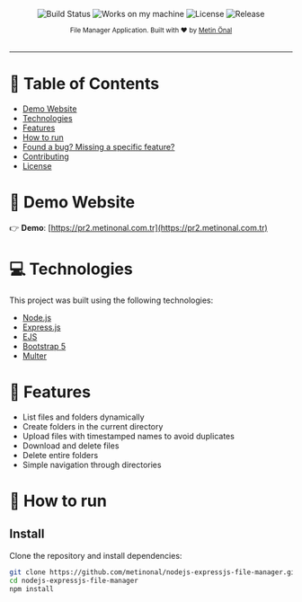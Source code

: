 <p align="center">
  <img src="https://img.shields.io/badge/Build-Passing-brightgreen" alt="Build Status" />
  <img src="https://img.shields.io/badge/Works-on%20my%20machine-brightgreen" alt="Works on my machine" />
  <img src="https://img.shields.io/badge/License-MIT-blue" alt="License" />
  <img src="https://img.shields.io/badge/Release-v1.0-orange" alt="Release" />
</p>

<div align="center">
  <sub>File Manager Application. Built with ❤︎ by
    <a href="https://github.com/metinonal">Metin Önal</a>
  </sub>
</div>

<br />

---

# :pushpin: Table of Contents

* [Demo Website](#eyes-demo-website)
* [Technologies](#computer-technologies)
* [Features](#rocket-features)
* [How to run](#construction_worker-how-to-run)
* [Found a bug? Missing a specific feature?](#bug-issues)
* [Contributing](#tada-contributing)
* [License](#closed_book-license)

# :eyes: Demo Website
👉  **Demo**: [https://pr2.metinonal.com.tr](https://pr2.metinonal.com.tr) <br />

# :computer: Technologies
This project was built using the following technologies:
<ul>
  <li><a href="https://nodejs.org/">Node.js</a></li>
  <li><a href="https://expressjs.com/">Express.js</a></li>
  <li><a href="https://ejs.co/">EJS</a></li>
  <li><a href="https://getbootstrap.com/">Bootstrap 5</a></li>
  <li><a href="https://www.npmjs.com/package/multer">Multer</a></li>
</ul>   

# :rocket: Features

- List files and folders dynamically
- Create folders in the current directory
- Upload files with timestamped names to avoid duplicates
- Download and delete files
- Delete entire folders
- Simple navigation through directories

# :construction_worker: How to run

## Install

Clone the repository and install dependencies:

```sh
git clone https://github.com/metinonal/nodejs-expressjs-file-manager.git
cd nodejs-expressjs-file-manager
npm install
